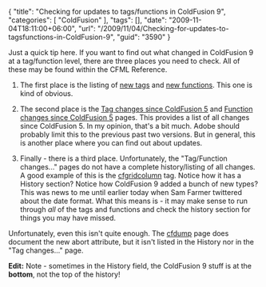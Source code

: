 {
	"title": "Checking for updates to tags/functions in ColdFusion 9",
	"categories": [
		"ColdFusion"
	],
	"tags": [],
	"date": "2009-11-04T18:11:00+06:00",
	"url": "/2009/11/04/Checking-for-updates-to-tagsfunctions-in-ColdFusion-9",
	"guid": "3590"
}

Just a quick tip here. If you want to find out what changed in ColdFusion 9 at a tag/function level, there are three places you need to check. All of these may be found within the CFML Reference.

1) The first place is the listing of <a href="http://help.adobe.com/en_US/ColdFusion/9.0/CFMLRef/WSe9cbe5cf462523a0dd03b2c1223a399518-8000.html">new tags</a> and <a href="http://help.adobe.com/en_US/ColdFusion/9.0/CFMLRef/WS890819DC-DE4D-4b24-A237-6E3483E9D6A1.html">new functions</a>. This one is kind of obvious.

2) The second place is the <a href="http://help.adobe.com/en_US/ColdFusion/9.0/CFMLRef/WSc3ff6d0ea77859461172e0811cbec17576-7fef.html">Tag changes since ColdFusion 5</a> and <a href="http://help.adobe.com/en_US/ColdFusion/9.0/CFMLRef/WSc3ff6d0ea77859461172e0811cbec1a60c-7ffa.html">Function changes since ColdFusion 5</a> pages. This provides a list of all changes since ColdFusion 5. In my opinion, that's a bit much. Adobe should probably limit this to the previous past two versions. But in general, this is another place where you can find out about updates.

3) Finally - there is a third place. Unfortunately, the "Tag/Function changes..." pages do not have a complete history/listing of all changes. A good example of this is the <a href="http://help.adobe.com/en_US/ColdFusion/9.0/CFMLRef/WSc3ff6d0ea77859461172e0811cbec22c24-7adc.html">cfgridcolumn</a> tag. Notice how it has a History section? Notice how ColdFusion 9 added a bunch of new types? This was news to me until earlier today when Sam Farmer twittered about the date format. What this means is - it may make sense to run through <i>all</i> of the tags and functions and check the history section for things you may have missed. 

Unfortunately, even this isn't quite enough. The <a href="http://help.adobe.com/en_US/ColdFusion/9.0/CFMLRef/WSc3ff6d0ea77859461172e0811cbec22c24-7ef7.html">cfdump</a> page does document the new abort attribute, but it isn't listed in the History nor in the "Tag changes..." page.

<b>Edit:</b> Note - sometimes in the History field, the ColdFusion 9 stuff is at the <b>bottom</b>, not the top of the history!
